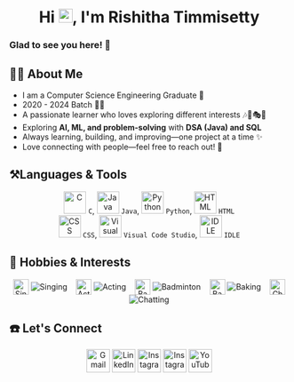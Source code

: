 <h1 align="center"> Hi <img src="https://media.giphy.com/media/hvRJCLFzcasrR4ia7z/giphy.gif" width="25px">, I'm Rishitha Timmisetty</h1>

<!-- <p align="center">
  <img src="https://visitor-badge.glitch.me/badge?page_id=Rishitha-timmisetty.Rishitha-timmisetty"/>
</p> -->

### Glad to see you here! 👋

## **🙋‍♀️ About Me**
<ul>
  <li>I am a Computer Science Engineering Graduate 🏫</li>
  <li>2020 - 2024 Batch 👩‍🎓</li>
  <li>A passionate learner who loves exploring different interests 🎶🏸🎭🍰</li>
  <li>Exploring <b>AI, ML, and problem-solving</b> with <b>DSA (Java) and SQL</b></li>
  <li>Always learning, building, and improving—one project at a time ✨</li>
  <li>Love connecting with people—feel free to reach out! 💬</li>
</ul>


## **⚒️Languages & Tools**

<p align="center">
    <img src="https://img.icons8.com/color/48/000000/c-programming.png" alt="C" width="40" height="40">
    <code>C</code>,
    <img src="https://img.icons8.com/color/48/000000/java-coffee-cup-logo.png" alt="Java" width="40" height="40">
    <code>Java</code>,
    <img src="https://img.icons8.com/color/48/000000/python.png" alt="Python" width="40" height="40">
    <code>Python</code>,
    <img src="https://img.icons8.com/color/48/000000/html-5.png" alt="HTML" width="40" height="40">
    <code>HTML</code><br>
    <img src="https://img.icons8.com/color/48/000000/css.png" alt="CSS" width="40" height="40">
    <code>CSS</code>,
    <img src="https://img.icons8.com/color/48/000000/visual-studio-code-2019.png" alt="Visual Code Studio" width="40" height="40">
    <code>Visual Code Studio</code>,
    <img src="https://img.icons8.com/color/48/000000/python.png" alt="IDLE" width="40" height="40">
    <code>IDLE</code>
</p>

## 🎨 Hobbies & Interests

<p align="center">
  <a href="https://en.wikipedia.org/wiki/Singing" target="_blank" style="text-decoration:none; color:inherit;">
    <img src="https://img.icons8.com/doodle/48/000000/microphone.png" alt="Singing" width="28" style="vertical-align:middle;"/>
    <img src="https://img.shields.io/badge/-Singing-0D1117?style=flat-square" alt="Singing" style="vertical-align:middle;"/>
  </a>&nbsp;&nbsp;
  <a href="https://en.wikipedia.org/wiki/Acting" target="_blank" style="text-decoration:none; color:inherit;">
    <img src="https://img.icons8.com/doodle/48/000000/camera.png" alt="Acting" width="28" style="vertical-align:middle;"/>
    <img src="https://img.shields.io/badge/-Acting-0D1117?style=flat-square" alt="Acting" style="vertical-align:middle;"/>
  </a>&nbsp;&nbsp;
  <a href="https://en.wikipedia.org/wiki/Badminton" target="_blank" style="text-decoration:none; color:inherit;">
    <img src="https://img.icons8.com/doodle/48/000000/badminton.png" alt="Badminton" width="28" style="vertical-align:middle;"/>
    <img src="https://img.shields.io/badge/-Badminton-0D1117?style=flat-square" alt="Badminton" style="vertical-align:middle;"/>
  </a>&nbsp;&nbsp;
  <a href="https://en.wikipedia.org/wiki/Baking" target="_blank" style="text-decoration:none; color:inherit;">
    <img src="https://img.icons8.com/doodle/48/000000/cupcake.png" alt="Baking" width="28" style="vertical-align:middle;"/>
    <img src="https://img.shields.io/badge/-Baking-0D1117?style=flat-square" alt="Baking" style="vertical-align:middle;"/>
  </a>&nbsp;&nbsp;
  <a href="https://www.linkedin.com/in/rishitha-timmisetty-404a3719b/" target="_blank" style="text-decoration:none; color:inherit;">
    <img src="https://img.icons8.com/doodle/48/000000/chat.png" alt="Chatting" width="28" style="vertical-align:middle;"/>
    <img src="https://img.shields.io/badge/-Chatting-0D1117?style=flat-square" alt="Chatting" style="vertical-align:middle;"/>
  </a>
</p>






## ☎️ Let's Connect

<p align="center">
    <a href="mailto:rishithatimmisetty@gmail.com"><img src="https://img.icons8.com/doodle/50/000000/gmail.png" alt="Gmail" width="42" height="42"/></a>
    <a href="https://www.linkedin.com/in/rishitha-timmisetty-404a3719b/" target="blank"><img src="https://img.icons8.com/doodle/50/000000/linkedin.png" alt="LinkedIn" width="42" height="42"/></a>
  <a href="https://www.instagram.com/letuscode_2gether/"><img src="https://img.icons8.com/doodle/48/000000/instagram-new.png" alt="Instagram" width="42" height="42"/></a>
    <a href="https://www.instagram.com/rishitha_timmisetty/"><img src="https://img.icons8.com/doodle/48/000000/instagram-new.png" alt="Instagram" width="42" height="42"/></a>
    <a href="https://www.youtube.com/channel/UCrYeZma766xC66MUEp_ZhQw"><img src="https://img.icons8.com/doodle/48/000000/youtube-play--v2.png" alt="YouTube" width="42" height="42"/></a>
</p>
